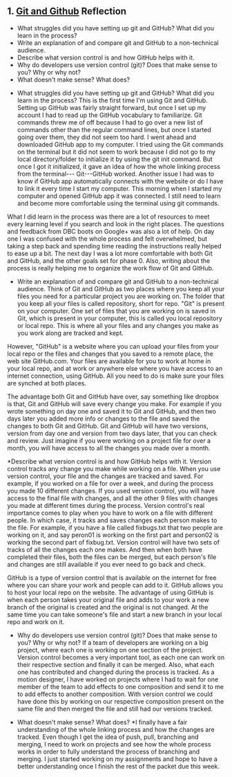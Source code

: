 ## 1. [Git and Github](1_get_started/readme.md) Reflection

* What struggles did you have setting up git and GitHub? What did you learn in the process?
* Write an explanation of and compare git and GitHub to a non-technical audience. 
* Describe what version control is and how GitHub helps with it.
* Why do developers use version control (git)? Does that make sense to you? Why or why not?
* What doesn't make sense? What does?

<!-- Add your reflection here. Remove the comment markers -->
* What struggles did you have setting up git and GitHub? What did you learn in the process?
This is the first time I'm using Git and GitHub.  Setting up GitHub was fairly straight forward, but once I set up my account I had to read up the GitHub vocabulary to familiarize.  Git commands threw me of off because I had to go over a new list of commands other than the regular command lines, but once I started going over them, they did not seem too hard.  I went ahead and downloaded GitHub app to my computer. I tried using the Git commands on the terminal but  it did not seem to work because I did not go to my local directory/folder to initialize it by using the git init command.  But once I got it initialized, it gave an idea of how the whole linking process from the terminal--- Git---GitHub worked.  Another issue I had was to know if GitHub app automatically connects with the website or do I have to link it every time I start my computer.  This morning when I started my computer and opened GitHub app it was connected.  I still need to learn and become more comfortable using the terminal using git commands.

What I did learn in the process was there are a lot of resources to meet every learning level if you search and look in the right places.  The questions and feedback from DBC boots on Google+ was also a lot of help.  On day one I was confused with the whole process and felt overwhelmed, but taking a step back and spending time reading the instructions really helped to ease up a bit.  The next day I was a lot more comfortable with both Git and GitHub, and the other goals set for phase 0.  Also, writing about the process is really helping me to organize the work flow of Git and GitHub.

* Write an explanation of and compare git and GitHub to a non-technical audience. 
Think of Git and GitHub as two places where you keep all your files you need for a particular project you are working on.  The folder that you keep all your files is called repository, short for repo.  "Git" is present on your computer. One set of files that you are working on is saved in Git, which is present in your computer, this is called you local repository or local repo.  This is where all your files and any changes you make as you work along are tracked and kept.  

However, "GitHub" is a website where you can upload your files from your local repo or the files and changes that you saved to a remote place, the web site GitHub.com.  Your files are available for you to work at home in your local repo, and at work or anywhere else where you have access to an internet connection, using GitHub.  All you need to do is make sure your files are synched at both places. 

The advantage both Git and GitHub have over, say something like dropbox is that, Git and GitHub will save every change you make.  For example if you wrote something on day one and saved it to Git and GitHub, and then two days later you added more info or changes to the file and saved the changes to both Git and GitHub.  Git and GitHub will have two versions, version from day one and version from two days later, that you can check and review.  Just imagine if you were working on a project file for over a month, you will have access to all the changes you made over a month.  

*Describe what version control is and how GitHub helps with it.
Version control tracks any change you make while working on a file.  When you use version control, your file and the changes are tracked and saved.  For example, if you worked on a file for over a week, and during the process you made 10 different changes.  If you used version control, you will have access to the final file with changes, and all the other 9 files with changes you made at different times during the process.  Version control's real importance comes to play when you have to work on a file with different people.  In which case, it tracks and saves changes each person makes to the file.  For example, if you have a file called fixbugs.txt that two people are working on it, and say peron01 is working on the first part and person02 is working the second part of fixbug.txt.  Version control will have two sets of tracks of all the changes each one makes.  And then when both  have completed their files, both the files can be merged, but each person's file and changes are still available if you ever need to go back and check.

GitHub is a type of version control that is available on the internet for free where you can share your work and people can add to it.  GitHub allows you to host your local repo on the website. The advantage of using GitHub is when each person takes your original file and adds to your work a new branch of the original is created and the original is not changed.  At the same time you can take someone's file and start a new branch in your local repo and work on it.

* Why do developers use version control (git)? Does that make sense to you? Why or why not?
If a team of developers are working on a big project, where each one is working on one section of the project.  Version control becomes a very important tool, as each one can work on their respective section and finally it can be merged.  Also, what each one has contributed and changed during the process is tracked.  As a motion designer, I have worked on projects where I had to wait for one member of the team to add effects to one composition and send it to me to add effects to another composition.  With version control we could have done this by  working on our respective composition present on the same file and then merged the file and still had our versions tracked.

* What doesn't make sense? What does?
*I finally have a fair understanding of the whole linking process and how the changes are tracked.  Even though I get the idea of push, pull, branching and merging, I need to work on projects and see how the whole process works in order to fully understand the process of branching and merging.  I just started working on my assignments and hope to have a better understanding once I finish the rest of the packet due this week.
